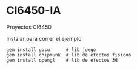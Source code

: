 # CI6450-IA
Proyectos CI6450

Instalar para correr el ejemplo:
```
gem install gosu      # lib juego
gem install chipmunk  # lib de efectos fisicos
gem install opengl    # lib de efectos 3d
```